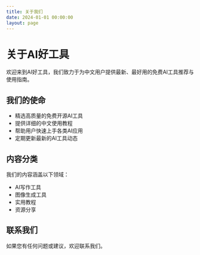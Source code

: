 ```yaml
---
title: 关于我们
date: 2024-01-01 00:00:00
layout: page
---
```


# 关于AI好工具

欢迎来到AI好工具，我们致力于为中文用户提供最新、最好用的免费AI工具推荐与使用指南。

## 我们的使命

- 精选高质量的免费开源AI工具
- 提供详细的中文使用教程
- 帮助用户快速上手各类AI应用
- 定期更新最新的AI工具动态

## 内容分类

我们的内容涵盖以下领域：

- AI写作工具
- 图像生成工具
- 实用教程
- 资源分享

## 联系我们

如果您有任何问题或建议，欢迎联系我们。
